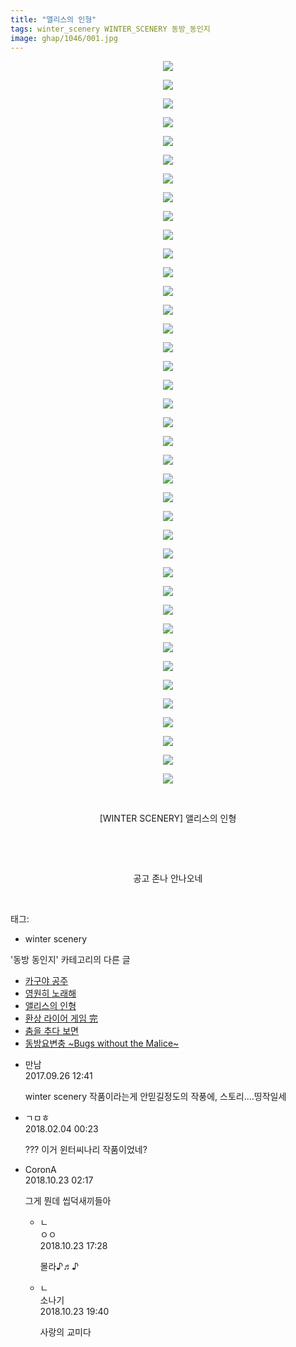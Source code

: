 ```yaml
---
title: "앨리스의 인형"
tags: winter_scenery WINTER_SCENERY 동방_동인지
image: ghap/1046/001.jpg
---
```

<div class="article">
<p style="text-align: center; clear: none; float: none;"><img src="{{ site.nasurl }}/ghap/1046/001.jpg"/></p>
<p style="text-align: center; clear: none; float: none;"><img src="{{ site.nasurl }}/ghap/1046/002.jpg"/></p>
<p style="text-align: center; clear: none; float: none;"><img src="{{ site.nasurl }}/ghap/1046/003.jpg"/></p>
<p style="text-align: center; clear: none; float: none;"><img src="{{ site.nasurl }}/ghap/1046/004.jpg"/></p>
<p style="text-align: center; clear: none; float: none;"><img src="{{ site.nasurl }}/ghap/1046/005.jpg"/></p>
<p style="text-align: center; clear: none; float: none;"><img src="{{ site.nasurl }}/ghap/1046/006.jpg"/></p>
<p style="text-align: center; clear: none; float: none;"><img src="{{ site.nasurl }}/ghap/1046/007.jpg"/></p>
<p style="text-align: center; clear: none; float: none;"><img src="{{ site.nasurl }}/ghap/1046/008.jpg"/></p>
<p style="text-align: center; clear: none; float: none;"><img src="{{ site.nasurl }}/ghap/1046/009.jpg"/></p>
<p style="text-align: center; clear: none; float: none;"><img src="{{ site.nasurl }}/ghap/1046/010.jpg"/></p>
<p style="text-align: center; clear: none; float: none;"><img src="{{ site.nasurl }}/ghap/1046/011.jpg"/></p>
<p style="text-align: center; clear: none; float: none;"><img src="{{ site.nasurl }}/ghap/1046/012.jpg"/></p>
<p style="text-align: center; clear: none; float: none;"><img src="{{ site.nasurl }}/ghap/1046/013.jpg"/></p>
<p style="text-align: center; clear: none; float: none;"><img src="{{ site.nasurl }}/ghap/1046/014.jpg"/></p>
<p style="text-align: center; clear: none; float: none;"><img src="{{ site.nasurl }}/ghap/1046/015.jpg"/></p>
<p style="text-align: center; clear: none; float: none;"><img src="{{ site.nasurl }}/ghap/1046/016.jpg"/></p>
<p style="text-align: center; clear: none; float: none;"><img src="{{ site.nasurl }}/ghap/1046/017.jpg"/></p>
<p style="text-align: center; clear: none; float: none;"><img src="{{ site.nasurl }}/ghap/1046/018.jpg"/></p>
<p style="text-align: center; clear: none; float: none;"><img src="{{ site.nasurl }}/ghap/1046/019.jpg"/></p>
<p style="text-align: center; clear: none; float: none;"><img src="{{ site.nasurl }}/ghap/1046/020.jpg"/></p>
<p style="text-align: center; clear: none; float: none;"><img src="{{ site.nasurl }}/ghap/1046/021.jpg"/></p>
<p style="text-align: center; clear: none; float: none;"><img src="{{ site.nasurl }}/ghap/1046/022.jpg"/></p>
<p style="text-align: center; clear: none; float: none;"><img src="{{ site.nasurl }}/ghap/1046/023.jpg"/></p>
<p style="text-align: center; clear: none; float: none;"><img src="{{ site.nasurl }}/ghap/1046/024.jpg"/></p>
<p style="text-align: center; clear: none; float: none;"><img src="{{ site.nasurl }}/ghap/1046/025.jpg"/></p>
<p style="text-align: center; clear: none; float: none;"><img src="{{ site.nasurl }}/ghap/1046/026.jpg"/></p>
<p style="text-align: center; clear: none; float: none;"><img src="{{ site.nasurl }}/ghap/1046/027.jpg"/></p>
<p style="text-align: center; clear: none; float: none;"><img src="{{ site.nasurl }}/ghap/1046/028.jpg"/></p>
<p style="text-align: center; clear: none; float: none;"><img src="{{ site.nasurl }}/ghap/1046/029.jpg"/></p>
<p style="text-align: center; clear: none; float: none;"><img src="{{ site.nasurl }}/ghap/1046/030.jpg"/></p>
<p style="text-align: center; clear: none; float: none;"><img src="{{ site.nasurl }}/ghap/1046/031.jpg"/></p>
<p style="text-align: center; clear: none; float: none;"><img src="{{ site.nasurl }}/ghap/1046/032.jpg"/></p>
<p style="text-align: center; clear: none; float: none;"><img src="{{ site.nasurl }}/ghap/1046/033.jpg"/></p>
<p style="text-align: center; clear: none; float: none;"><img src="{{ site.nasurl }}/ghap/1046/034.jpg"/></p>
<p style="text-align: center; clear: none; float: none;"><img src="{{ site.nasurl }}/ghap/1046/035.jpg"/></p>
<p style="text-align: center; clear: none; float: none;"><img src="{{ site.nasurl }}/ghap/1046/036.jpg"/></p>
<p style="text-align: center; clear: none; float: none;"><img src="{{ site.nasurl }}/ghap/1046/037.jpg"/></p>
<p style="text-align: center; clear: none; float: none;"><img src="{{ site.nasurl }}/ghap/1046/038.jpg"/></p>
<p style="text-align: center; clear: none; float: none;"><img src="{{ site.nasurl }}/ghap/1046/039.jpg"/></p>
<p style="text-align: center; clear: none; float: none;"><br/></p>
<p style="text-align: center; clear: none; float: none;">[WINTER SCENERY] 앨리스의 인형</p>
<p style="text-align: center; clear: none; float: none;"><br/></p>
<p style="text-align: center; clear: none; float: none;"><br/></p>
<p style="text-align: center; clear: none; float: none;">공고 존나 안나오네</p>
<p><br/></p>
</div><div class="tagTrail">
<p>태그: </p>
<ul>
<li>winter scenery</li>
</ul>
</div><div class="another">
<p>'동방 동인지' 카테고리의 다른 글</p>
<ul>
<li><a href="/2016-07-24-ghap_1048">카구야 공주</a></li>
<li><a href="/2016-07-24-ghap_1047">영원히 노래해</a></li>
<li><a href="/2016-07-23-ghap_1046">앨리스의 인형</a></li>
<li><a href="/2016-07-23-ghap_1044">환상 라이어 게임 完</a></li>
<li><a href="/2016-07-23-ghap_1043">춤을 추다 보면</a></li>
<li><a href="/2016-07-23-ghap_1042">동방요변충 ~Bugs without the Malice~</a></li>
</ul>
</div><div class="cb_module cb_fluid">
<div class="cb_wrt cb_profile">
<div class="comment">
<ul>
<li class="cb_thumb_off" id="comment15090786">
<div class="cb_comment_area">
<div class="cb_info_area">
<div class="cb_section">
<span class="cb_nick_name">만남</span>
</div>
<div class="cb_section">
<span class="cb_date">2017.09.26 12:41 </span>
</div>
</div>
<div class="cb_dsc_comment">
<p class="cb_dsc">
											winter scenery 작품이라는게 안믿길정도의 작풍에, 스토리....띵작일세
										</p>
</div>
</div></li>
<li class="cb_thumb_off" id="comment15191246">
<div class="cb_comment_area">
<div class="cb_info_area">
<div class="cb_section">
<span class="cb_nick_name">ㄱㅁㅎ</span>
</div>
<div class="cb_section">
<span class="cb_date">2018.02.04 00:23 </span>
</div>
</div>
<div class="cb_dsc_comment">
<p class="cb_dsc">
											??? 이거 윈터씨나리 작품이었네?
										</p>
</div>
</div></li>
<li class="cb_thumb_off" id="comment15359987">
<div class="cb_comment_area">
<div class="cb_info_area">
<div class="cb_section">
<span class="cb_nick_name">CoronA</span>
</div>
<div class="cb_section">
<span class="cb_date">2018.10.23 02:17 </span>
</div>
</div>
<div class="cb_dsc_comment">
<p class="cb_dsc">
											그게 뭔데 씹덕새끼들아
										</p>
</div>
<ul>
<li class="cb_thumb_off" id="comment15360793">
<span class="cb_bu_subnode">ㄴ</span>
<div class="cb_comment_area">
<div class="cb_info_area">
<div class="cb_section">
<span class="cb_nick_name">ㅇㅇ</span>
</div>
<div class="cb_section">
<span class="cb_date">2018.10.23 17:28 </span>
</div>
</div>
<div class="cb_dsc_comment">
<p class="cb_dsc">
																몰라♪♬♪
															</p>
</div>
</div>
</li>
<li class="cb_thumb_off" id="comment15360869">
<span class="cb_bu_subnode">ㄴ</span>
<div class="cb_comment_area">
<div class="cb_info_area">
<div class="cb_section">
<span class="cb_nick_name">소나기</span>
</div>
<div class="cb_section">
<span class="cb_date">2018.10.23 19:40 </span>
</div>
</div>
<div class="cb_dsc_comment">
<p class="cb_dsc">
																사랑의 교미다
															</p>
</div>
</div>
</li>
</ul>
</div></li>
</ul>
</div>
</div><!-- commentList close -->
</div>
<br/>
<p id="refer"></p>
<br/>

